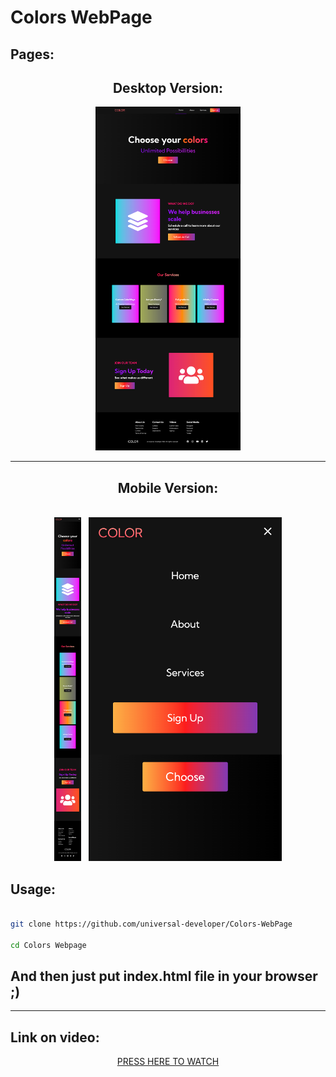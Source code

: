 <h1>Colors WebPage</h1>

<h2>Pages:</h2>

<h2 align="center">Desktop Version:</h2>
<p align="center"><img src="assets/full-desktop.png" height="550px"/></p>


<hr>

<h2 align="center">Mobile Version:</h2>

<p align="center">
<br/>
<img src="assets/full-mobile.png" height="550px"/>
&nbsp;
<img src="assets/navbar-mobile.png" height="550px"/>
</p>


<h2>Usage: </h2>

```bash

git clone https://github.com/universal-developer/Colors-WebPage

cd Colors Webpage
```

<h2>And then just put index.html file in your browser ;)</h2>

<hr>

<h2>Link on video:</h2>

<a href="https://youtu.be/3-2Pj5hxwrw"><p align="center">PRESS HERE TO WATCH</p></a>

